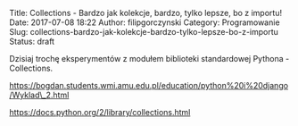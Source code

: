 Title: Collections - Bardzo jak kolekcje, bardzo, tylko lepsze, bo z importu!
Date: 2017-07-08 18:22
Author: filipgorczynski
Category: Programowanie
Slug: collections-bardzo-jak-kolekcje-bardzo-tylko-lepsze-bo-z-importu
Status: draft

Dzisiaj trochę eksperymentów z modułem biblioteki standardowej Pythona - Collections.

https://bogdan.students.wmi.amu.edu.pl/education/python%20i%20django/Wyklad\_2.html

https://docs.python.org/2/library/collections.html

 
